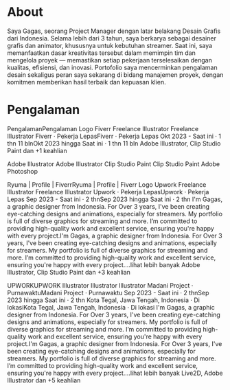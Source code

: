 # About

Saya Gagas, seorang Project Manager dengan latar belakang Desain Grafis dari Indonesia. Selama lebih dari 3 tahun, saya berkarya sebagai desainer grafis dan animator, khususnya untuk kebutuhan streamer. Saat ini, saya memanfaatkan dasar kreativitas tersebut dalam memimpin tim dan mengelola proyek — memastikan setiap pekerjaan terselesaikan dengan kualitas, efisiensi, dan inovasi. Portofolio saya mencerminkan pengalaman desain sekaligus peran saya sekarang di bidang manajemen proyek, dengan komitmen memberikan hasil terbaik dan kepuasan klien.

# Pengalaman

PengalamanPengalaman
Logo Fiverr
Freelance Illustrator
Freelance Illustrator
Fiverr · Pekerja LepasFiverr · Pekerja Lepas
Okt 2023 - Saat ini · 1 thn 11 blnOkt 2023 hingga Saat ini · 1 thn 11 bln
Adobe Illustrator, Clip Studio Paint dan +1 keahlian

Adobe Illustrator
Adobe Illustrator
Clip Studio Paint
Clip Studio Paint
Adobe Photoshop

Ryuma | Profile | FiverrRyuma | Profile | Fiverr
Logo Upwork
Freelance Illustrator
Freelance Illustrator
Upwork · Pekerja LepasUpwork · Pekerja Lepas
Sep 2023 - Saat ini · 2 thnSep 2023 hingga Saat ini · 2 thn
I'm Gagas, a graphic designer from Indonesia. For Over 3 years, I've been creating eye-catching designs and animations, especially for streamers. My portfolio is full of diverse graphics for streaming and more. I’m committed to providing high-quality work and excellent service, ensuring you're happy with every project.I'm Gagas, a graphic designer from Indonesia. For Over 3 years, I've been creating eye-catching designs and animations, especially for streamers. My portfolio is full of diverse graphics for streaming and more. I’m committed to providing high-quality work and excellent service, ensuring you're happy with every project.…lihat lebih banyak
Adobe Illustrator, Clip Studio Paint dan +3 keahlian

UPWORKUPWORK
Illustrator
Illustrator
Illustrator
Madani Project · PurnawaktuMadani Project · Purnawaktu
Sep 2023 - Saat ini · 2 thnSep 2023 hingga Saat ini · 2 thn
Kota Tegal, Jawa Tengah, Indonesia · Di lokasiKota Tegal, Jawa Tengah, Indonesia · Di lokasi
I'm Gagas, a graphic designer from Indonesia. For Over 3 years, I've been creating eye-catching designs and animations, especially for streamers. My portfolio is full of diverse graphics for streaming and more. I’m committed to providing high-quality work and excellent service, ensuring you're happy with every project.I'm Gagas, a graphic designer from Indonesia. For Over 3 years, I've been creating eye-catching designs and animations, especially for streamers. My portfolio is full of diverse graphics for streaming and more. I’m committed to providing high-quality work and excellent service, ensuring you're happy with every project.…lihat lebih banyak
Live2D, Adobe Illustrator dan +5 keahlian
